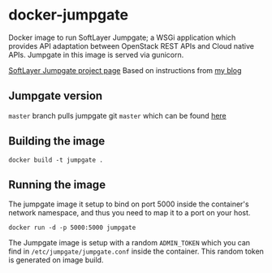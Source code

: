 docker-jumpgate
===============

Docker image to run SoftLayer Jumpgate; a WSGi application
which provides API adaptation between OpenStack REST APIs
and Cloud native APIs. Jumpgate in this image is served via
gunicorn.

[SoftLayer Jumpgate project page](http://softlayer.github.io/jumpgate/)
Based on instructions from [my blog](http://bodenr.blogspot.com/2014/03/managing-openstack-softlayer-resources.html)


Jumpgate version
-----------

`master` branch pulls jumpgate git `master` which
can be found [here](https://github.com/softlayer/jumpgate)


Building the image
-----------
```
docker build -t jumpgate .
```


Running the image
-----------
The jumpgate image it setup to bind on port 5000 inside the container's
network namespace, and thus you need to map it to a port on your host.

```
docker run -d -p 5000:5000 jumpgate
```

The Jumpgate image is setup with a random ```ADMIN_TOKEN``` which
you can find in ```/etc/jumpgate/jumpgate.conf``` inside the container.
This random token is generated on image build.


